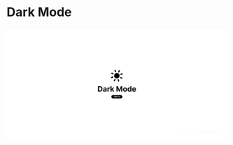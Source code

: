 # Dark Mode
![alt text](https://github.com/eddotbarbosa/darkmode/blob/master/gitassets/darkmode.jpg?raw=true)
